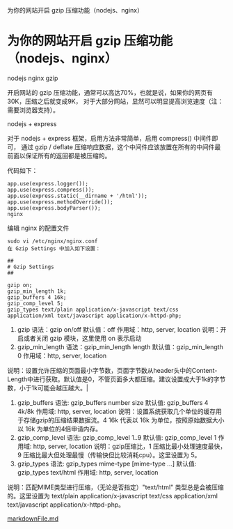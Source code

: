 为你的网站开启 gzip 压缩功能（nodejs、nginx）

# 为你的网站开启 gzip 压缩功能（nodejs、nginx）

nodejs
nginx
gzip

开启网站的 gzip 压缩功能，通常可以高达70%，也就是说，如果你的网页有30K，压缩之后就变成9K， 对于大部分网站，显然可以明显提高浏览速度（注：需要浏览器支持）。

nodejs + express

对于 nodejs + express 框架，启用方法非常简单，启用 compress() 中间件即可， 通过 gzip / deflate 压缩响应数据，这个中间件应该放置在所有的中间件最前面以保证所有的返回都是被压缩的。

代码如下：

	app.use(express.logger());
	app.use(express.compress());
	app.use(express.static(__dirname + '/html'));
	app.use(express.methodOverride());
	app.use(express.bodyParser());
	nginx

编辑 nginx 的配置文件

	sudo vi /etc/nginx/nginx.conf
	在 Gzip Settings 中加入如下设置：

	##
	# Gzip Settings
	##

	gzip on;
	gzip_min_length 1k;
	gzip_buffers 4 16k;
	gzip_comp_level 5;
	gzip_types text/plain application/x-javascript text/css application/xml text/javascript application/x-httpd-php;

1. gzip
语法：gzip on/off
默认值：off
作用域：http, server, location
说明：开启或者关闭 gzip 模块，这里使用 on 表示启动
1. gzip_min_length
语法：gzip_min_length length
默认值：gzip_min_length 0
作用域：http, server, location

说明：设置允许压缩的页面最小字节数，页面字节数从header头中的Content-Length中进行获取。默认值是0，不管页面多大都压缩。建议设置成大于1k的字节数，小于1k可能会越压越大。|

1. gzip_buffers
语法: gzip_buffers number size
默认值: gzip_buffers 4 4k/8k
作用域: http, server, location
说明：设置系统获取几个单位的缓存用于存储gzip的压缩结果数据流。4 16k 代表以 16k 为单位，按照原始数据大小以 16k 为单位的4倍申请内存。
1. gzip_comp_level
语法: gzip_comp_level 1..9
默认值: gzip_comp_level 1
作用域: http, server, location
说明：gzip压缩比，1 压缩比最小处理速度最快，9 压缩比最大但处理最慢（传输快但比较消耗cpu）。这里设置为 5。
1. gzip_types
语法: gzip_types mime-type [mime-type ...]
默认值: gzip_types text/html
作用域: http, server, location

说明：匹配MIME类型进行压缩，（无论是否指定）"text/html" 类型总是会被压缩的。这里设置为 text/plain application/x-javascript text/css application/xml text/javascript application/x-httpd-php。

[markdownFile.md](../_resources/472f1fdbf168999ffdc01c25e345be79.bin)